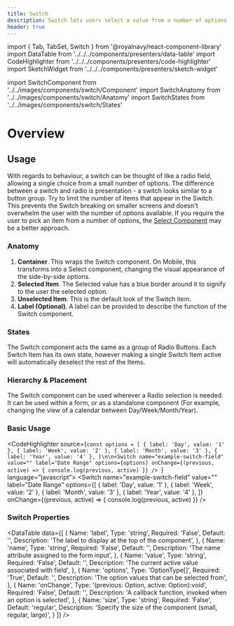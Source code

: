 ```yaml
---
title: Switch
description: Switch lets users select a value from a number of options.
header: true
---
```


import { Tab, TabSet, Switch } from '@royalnavy/react-component-library'
import DataTable from '../../../components/presenters/data-table'
import CodeHighlighter from '../../../components/presenters/code-highlighter'
import SketchWidget from '../../../components/presenters/sketch-widget'

import SwitchComponent from '../../images/components/switch/Component'
import SwitchAnatomy from '../../images/components/switch/Anatomy'
import SwitchStates from '../../images/components/switch/States'

# Overview

<SwitchComponent />

## Usage
With regards to behaviour, a switch can be thought of like a radio field, allowing a single choice from a small number of options. The difference between a switch and radio is presentation - a switch looks similar to a button group. Try to limit the number of items that appear in the Switch. This prevents the Switch breaking on smaller screens and doesn't overwhelm the user with the number of options available. If you require the user to pick an item from a number of options, the [Select Component](/components/select) may be a better approach.

<TabSet>

<Tab title="Design">

<SketchWidget name="Switch" href="/design-system.sketch" />

### Anatomy

<SwitchAnatomy />

1. **Container**. This wraps the Switch component. On Mobile, this transforms into a Select component, changing the visual appearance of the side-by-side options.
2. **Selected Item**. The Selected value has a blue border around it to signify to the user the selected option.
3. **Unselected Item**. This is the default look of the Switch item.
4. **Label (Optional)**. A label can be provided to describe the function of the Switch component.


### States

<SwitchStates />

The Switch component acts the same as a group of Radio Buttons. Each Switch Item has its own state, however making a single Switch Item active will automatically deselect the rest of the Items.

### Hierarchy & Placement

The Switch component can be used wherever a Radio selection is needed. It can be used within a form, or as a standalone component (For example, changing the view of a calendar between Day/Week/Month/Year).



</Tab>

<Tab title="Develop">

### Basic Usage
<CodeHighlighter source={`const options = [
  { label: 'Day', value: '1' },
  { label: 'Week', value: '2' },
  { label: 'Month', value: '3' },
  { label: 'Year', value: '4' },
]\n\n<Switch
  name="example-switch-field"
  value=""
  label="Date Range"
  options={options}
  onChange={(previous, active) => {
    console.log(previous, active)
  }}
/>
`} language="javascript">
  <Switch
    name="example-switch-field"
    value=""
    label="Date Range"
    options={[
      { label: 'Day', value: '1' },
      { label: 'Week', value: '2' },
      { label: 'Month', value: '3' },
      { label: 'Year', value: '4' },
    ]}
    onChange={(previous, active) => {
      console.log(previous, active)
    }}
  />
</CodeHighlighter>

### Switch Properties
<DataTable data={[
  {
    Name: 'label',
    Type: 'string',
    Required: 'False',
    Default: '',
    Description: 'The label to display at the top of the component',
  },
  {
    Name: 'name',
    Type: 'string',
    Required: 'False',
    Default: '',
    Description: 'The name attribute assigned to the form input',
  },
  {
    Name: 'value',
    Type: 'string',
    Required: 'False',
    Default: '',
    Description: 'The current active value associated with field',
  },
  {
    Name: 'options',
    Type: 'OptionType[]',
    Required: 'True',
    Default: '',
    Description: 'The option values that can be selected from',
  },
  {
    Name: 'onChange',
    Type: '(previous: Option, active: Option):void',
    Required: 'False',
    Default: '',
    Description: 'A callback function, invoked when an option is selected',
  },
  {
    Name: 'size',
    Type: 'string',
    Required: 'False',
    Default: 'regular',
    Description: 'Specify the size of the component (small, regular, large)',
  }
]} />

</Tab>
</TabSet>
